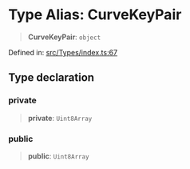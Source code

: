 # Type Alias: CurveKeyPair

> **CurveKeyPair**: `object`

Defined in: [src/Types/index.ts:67](https://github.com/Fokusdotid/bail/blob/3bd64a6fd6e8fc52d3ec9ba842534bed26103555/src/Types/index.ts#L67)

## Type declaration

### private

> **private**: `Uint8Array`

### public

> **public**: `Uint8Array`
